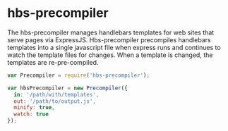 hbs-precompiler
===============
The hbs-precompiler manages handlebars templates for web sites that serve pages via ExpressJS. Hbs-precompiler precompiles handlebars templates into a single javascript file when express runs and continues to watch the template files for changes. When a template is changed, the templates are re-pre-compiled.

``` javascript
var Precompiler = require('hbs-precompiler');

var hbsPrecompiler = new Precompiler({
  in: '/path/with/templates',
  out: '/path/to/output.js',
  minify: true,
  watch: true
});
```
